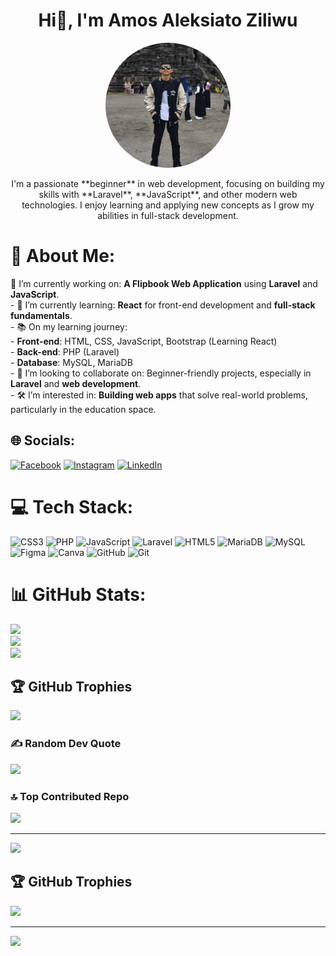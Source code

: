 <h1 align="center">Hi👋, I'm Amos Aleksiato Ziliwu</h1>
<p align="center">
  <img src="profile.jpg" alt="Amos Aleksiato Ziliwu" width="200" height="200" style="border-radius: 50%;"/>
</p>
<div style="display: flex; align-items: center; justify-content: center;">
  <div style="max-width: 600px; text-align: center;">
    I'm a passionate **beginner** in web development, focusing on building my skills with **Laravel**, **JavaScript**, and other modern web technologies. I enjoy learning and applying new concepts as I grow my abilities in full-stack development.
  </div>
</div>

# 💫 About Me:
🔭 I’m currently working on: **A Flipbook Web Application** using **Laravel** and **JavaScript**.<br>- 🌱 I’m currently learning: **React** for front-end development and **full-stack fundamentals**.<br>- 📚 On my learning journey:<br>- **Front-end**: HTML, CSS, JavaScript, Bootstrap (Learning React)<br>- **Back-end**: PHP (Laravel)<br>- **Database**: MySQL, MariaDB<br>- 👯 I’m looking to collaborate on: Beginner-friendly projects, especially in **Laravel** and **web development**.<br>- 🛠️ I’m interested in: **Building web apps** that solve real-world problems, particularly in the education space.


## 🌐 Socials:
[![Facebook](https://img.shields.io/badge/Facebook-%231877F2.svg?logo=Facebook&logoColor=white)](https://facebook.com/zil.amosas) [![Instagram](https://img.shields.io/badge/Instagram-%23E4405F.svg?logo=Instagram&logoColor=white)](https://instagram.com/amos_zil) [![LinkedIn](https://img.shields.io/badge/LinkedIn-%230077B5.svg?logo=linkedin&logoColor=white)](https://linkedin.com/in/amos-aleksiato-ziliwu-028840293) 

# 💻 Tech Stack:
![CSS3](https://img.shields.io/badge/css3-%231572B6.svg?style=for-the-badge&logo=css3&logoColor=white) ![PHP](https://img.shields.io/badge/php-%23777BB4.svg?style=for-the-badge&logo=php&logoColor=white) ![JavaScript](https://img.shields.io/badge/javascript-%23323330.svg?style=for-the-badge&logo=javascript&logoColor=%23F7DF1E) ![Laravel](https://img.shields.io/badge/laravel-%23FF2D20.svg?style=for-the-badge&logo=laravel&logoColor=white) ![HTML5](https://img.shields.io/badge/html5-%23E34F26.svg?style=for-the-badge&logo=html5&logoColor=white) ![MariaDB](https://img.shields.io/badge/MariaDB-003545?style=for-the-badge&logo=mariadb&logoColor=white) ![MySQL](https://img.shields.io/badge/mysql-4479A1.svg?style=for-the-badge&logo=mysql&logoColor=white) ![Figma](https://img.shields.io/badge/figma-%23F24E1E.svg?style=for-the-badge&logo=figma&logoColor=white) ![Canva](https://img.shields.io/badge/Canva-%2300C4CC.svg?style=for-the-badge&logo=Canva&logoColor=white) ![GitHub](https://img.shields.io/badge/github-%23121011.svg?style=for-the-badge&logo=github&logoColor=white) ![Git](https://img.shields.io/badge/git-%23F05033.svg?style=for-the-badge&logo=git&logoColor=white)
# 📊 GitHub Stats:
![](https://github-readme-stats.vercel.app/api?username=AmosZiliwu01&theme=dark&hide_border=false&include_all_commits=true&count_private=true)<br/>
![](https://github-readme-streak-stats.herokuapp.com/?user=AmosZiliwu01&theme=dark&hide_border=false)<br/>
![](https://github-readme-stats.vercel.app/api/top-langs/?username=AmosZiliwu01&theme=dark&hide_border=false&include_all_commits=true&count_private=true&layout=compact)

## 🏆 GitHub Trophies
![](https://github-profile-trophy.vercel.app/?username=AmosZiliwu01&theme=radical&no-frame=false&no-bg=true&margin-w=4)

### ✍️ Random Dev Quote
![](https://quotes-github-readme.vercel.app/api?type=horizontal&theme=radical)

### 🔝 Top Contributed Repo
![](https://github-contributor-stats.vercel.app/api?username=AmosZiliwu01&limit=5&theme=dark&combine_all_yearly_contributions=true)

---
[![](https://visitcount.itsvg.in/api?id=AmosZiliwu01&icon=0&color=0)](https://visitcount.itsvg.in)

<!-- Proudly created with GPRM ( https://gprm.itsvg.in ) -->

## 🏆 GitHub Trophies
![](https://github-profile-trophy.vercel.app/?username=AmosZiliwu01&theme=radical&no-frame=false&no-bg=true&margin-w=4)

---
[![](https://visitcount.itsvg.in/api?id=AmosZiliwu01&icon=0&color=0)](https://visitcount.itsvg.in)

<!-- Proudly created with GPRM ( https://gprm.itsvg.in ) -->
